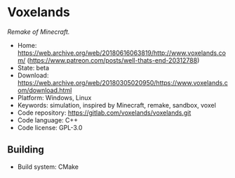 # Voxelands

_Remake of Minecraft._

- Home: https://web.archive.org/web/20180616063819/http://www.voxelands.com/ (https://www.patreon.com/posts/well-thats-end-20312788)
- State: beta
- Download: https://web.archive.org/web/20180305020950/https://www.voxelands.com/download.html
- Platform: Windows, Linux
- Keywords: simulation, inspired by Minecraft, remake, sandbox, voxel
- Code repository: https://gitlab.com/voxelands/voxelands.git
- Code language: C++
- Code license: GPL-3.0

## Building

- Build system: CMake
